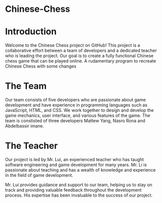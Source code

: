 # Chinese-Chess

# Introduction
Welcome to the Chinese Chess project on GitHub! This project is a collaborative effort between a team of developers and a dedicated teacher who is leading the project. Our goal is to create a fully functional Chinese chess game that can be played online. A rudamentary program to recreate Chinese Chess with some changes


# The Team
Our team consists of five developers who are passionate about game development and have experience in programming languages such as JavaScript, HTML, and CSS. We work together to design and develop the game mechanics, user interface, and various features of the game. The team is constisted of three developers Mattew Yang, Nasro Rona and Abdelbassir imane.

# The Teacher
Our project is led by Mr. Lui, an experienced teacher who has taught software engineering and game development for many years. Mr. Li is passionate about teaching and has a wealth of knowledge and experience in the field of game development.

Mr. Lui provides guidance and support to our team, helping us to stay on track and providing valuable feedback throughout the development process. His expertise has been invaluable to the success of our project.

